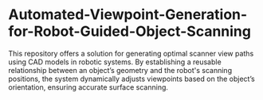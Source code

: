 # Automated-Viewpoint-Generation-for-Robot-Guided-Object-Scanning
This repository offers a solution for generating optimal scanner view paths using CAD models in robotic systems. By establishing a reusable relationship between an object’s geometry and the robot's scanning positions, the system dynamically adjusts viewpoints based on the object’s orientation, ensuring accurate surface scanning.
